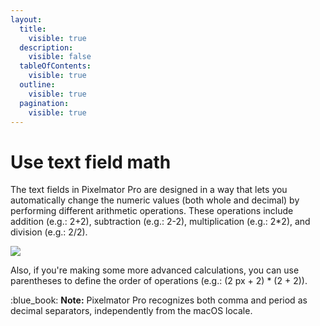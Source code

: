```yaml
---
layout:
  title:
    visible: true
  description:
    visible: false
  tableOfContents:
    visible: true
  outline:
    visible: true
  pagination:
    visible: true
---
```


# Use text field math

The text fields in Pixelmator Pro are designed in a way that lets you automatically change the numeric values (both whole and decimal) by performing different arithmetic operations. These operations include addition (e.g.: 2+2), subtraction (e.g.: 2-2), multiplication (e.g.: 2\*2), and division (e.g.: 2/2).

![](https://help.pixelmator.com/pixelmator-pro/3.5/assets/English/1647436748000.jpeg)

Also, if you're making some more advanced calculations, you can use parentheses to define the order of operations (e.g.: (2 px + 2) \* (2 + 2)).

:blue\_book: **Note:** Pixelmator Pro recognizes both comma and period as decimal separators, independently from the macOS locale.
